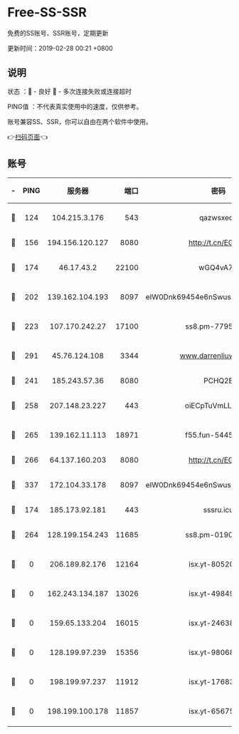 # Free-SS-SSR

免费的SS账号、SSR账号，定期更新

更新时间：2019-02-28 00:21 +0800

## 说明

状态     ：🙂 - 良好 🙁 - 多次连接失败或连接超时

PING值   ：不代表真实使用中的速度，仅供参考。

账号兼容SS、SSR，你可以自由在两个软件中使用。

👉[扫码页面](https://liesauer.github.io/free-ss-ssr.github.io/)👈

## 账号

|-|PING|服务器|端口|密码|加密方式|区域|
|:----:|:----:|:-----:|-----:|:----:|:----:|:----:|
|🙂|124|104.215.3.176|543|qazwsxedc|aes-256-gcm|JP|
|🙂|156|194.156.120.127|8080|http://t.cn/EGJIyrl|rc4-md5|RU|
|🙂|174|46.17.43.2|22100|wGQ4vA7D|aes-256-gcm|RU|
|🙂|202|139.162.104.193|8097|eIW0Dnk69454e6nSwuspv9DmS201tQ0D|aes-256-cfb|JP|
|🙂|223|107.170.242.27|17100|ss8.pm-77954051|aes-256-cfb|US|
|🙂|291|45.76.124.108|3344|www.darrenliuwei.com|aes-256-cfb|AU|
|🙂|241|185.243.57.36|8080|PCHQ2E|rc4-md5|US|
|🙂|258|207.148.23.227|443|oiECpTuVmLLxk4Ts|aes-256-cfb|US|
|🙂|265|139.162.11.113|18971|f55.fun-54452704|aes-256-cfb|SG|
|🙂|266|64.137.160.203|8080|http://t.cn/EGJIyrl|rc4-md5|CA|
|🙂|337|172.104.33.178|8097|eIW0Dnk69454e6nSwuspv9DmS201tQ0D|aes-256-cfb|SG|
|🙁|174|185.173.92.181|443|sssru.icu|rc4-md5|RU|
|🙁|264|128.199.154.243|11685|ss8.pm-01906462|aes-256-cfb|SG|
|🙁|0|206.189.82.176|12164|isx.yt-80520846|aes-256-cfb|SG|
|🙁|0|162.243.134.187|13026|isx.yt-49849893|aes-256-cfb|US|
|🙁|0|159.65.133.204|16015|isx.yt-24638094|aes-256-cfb|SG|
|🙁|0|128.199.97.239|15356|isx.yt-98068563|aes-256-cfb|SG|
|🙁|0|198.199.97.237|11912|isx.yt-17683738|aes-256-cfb|US|
|🙁|0|198.199.100.178|11857|isx.yt-65675109|aes-256-cfb|US|
